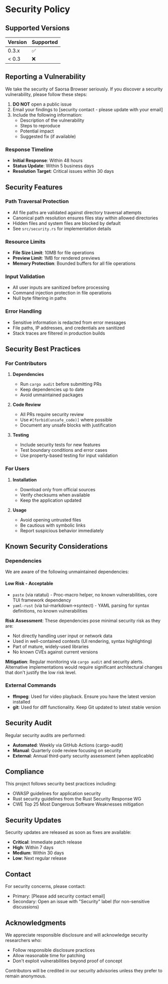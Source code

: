 # Security Policy

## Supported Versions

| Version | Supported          |
| ------- | ------------------ |
| 0.3.x   | :white_check_mark: |
| < 0.3   | :x:                |

## Reporting a Vulnerability

We take the security of Saorsa Browser seriously. If you discover a security vulnerability, please follow these steps:

1. **DO NOT** open a public issue
2. Email your findings to [security contact - please update with your email]
3. Include the following information:
   - Description of the vulnerability
   - Steps to reproduce
   - Potential impact
   - Suggested fix (if available)

### Response Timeline

- **Initial Response**: Within 48 hours
- **Status Update**: Within 5 business days
- **Resolution Target**: Critical issues within 30 days

## Security Features

### Path Traversal Protection
- All file paths are validated against directory traversal attempts
- Canonical path resolution ensures files stay within allowed directories
- Hidden files and system files are blocked by default
- See `src/security.rs` for implementation details

### Resource Limits
- **File Size Limit**: 10MB for file operations
- **Preview Limit**: 1MB for rendered previews
- **Memory Protection**: Bounded buffers for all file operations

### Input Validation
- All user inputs are sanitized before processing
- Command injection protection in file operations
- Null byte filtering in paths

### Error Handling
- Sensitive information is redacted from error messages
- File paths, IP addresses, and credentials are sanitized
- Stack traces are filtered in production builds

## Security Best Practices

### For Contributors

1. **Dependencies**
   - Run `cargo audit` before submitting PRs
   - Keep dependencies up to date
   - Avoid unmaintained packages

2. **Code Review**
   - All PRs require security review
   - Use `#[forbid(unsafe_code)]` where possible
   - Document any unsafe blocks with justification

3. **Testing**
   - Include security tests for new features
   - Test boundary conditions and error cases
   - Use property-based testing for input validation

### For Users

1. **Installation**
   - Download only from official sources
   - Verify checksums when available
   - Keep the application updated

2. **Usage**
   - Avoid opening untrusted files
   - Be cautious with symbolic links
   - Report suspicious behavior immediately

## Known Security Considerations

### Dependencies
We are aware of the following unmaintained dependencies:

#### Low Risk - Acceptable 
- `paste` (via ratatui) - Proc-macro helper, no known vulnerabilities, core TUI framework dependency
- `yaml-rust` (via tui-markdown->syntect) - YAML parsing for syntax definitions, no known vulnerabilities

**Risk Assessment**: These dependencies pose minimal security risk as they are:
- Not directly handling user input or network data
- Used in well-contained contexts (UI rendering, syntax highlighting)
- Part of mature, widely-used libraries
- No known CVEs against current versions

**Mitigation**: Regular monitoring via `cargo audit` and security alerts. Alternative implementations would require significant architectural changes that don't justify the low risk level.

### External Commands
- **ffmpeg**: Used for video playback. Ensure you have the latest version installed
- **git**: Used for diff functionality. Keep Git updated to latest stable version

## Security Audit

Regular security audits are performed:
- **Automated**: Weekly via GitHub Actions (cargo-audit)
- **Manual**: Quarterly code review focusing on security
- **External**: Annual third-party security assessment (when applicable)

## Compliance

This project follows security best practices including:
- OWASP guidelines for application security
- Rust security guidelines from the Rust Security Response WG
- CWE Top 25 Most Dangerous Software Weaknesses mitigation

## Security Updates

Security updates are released as soon as fixes are available:
- **Critical**: Immediate patch release
- **High**: Within 7 days
- **Medium**: Within 30 days
- **Low**: Next regular release

## Contact

For security concerns, please contact:
- Primary: [Please add security contact email]
- Secondary: Open an issue with "Security" label (for non-sensitive discussions)

## Acknowledgments

We appreciate responsible disclosure and will acknowledge security researchers who:
- Follow responsible disclosure practices
- Allow reasonable time for patching
- Don't exploit vulnerabilities beyond proof of concept

Contributors will be credited in our security advisories unless they prefer to remain anonymous.